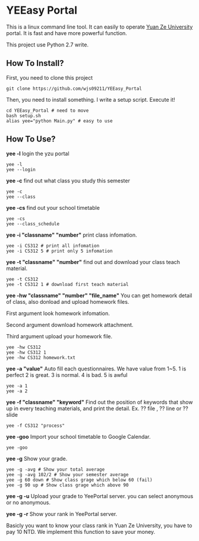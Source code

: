 # YEEasy Portal

This is a linux command line tool. It can easily to operate [Yuan Ze University](https://portalx.yzu.edu.tw/PortalSocialVB/Login.aspx) portal. It is fast and have more powerful function.

This project use Python 2.7 write.

## How To Install?

First, you need to clone this project

```
git clone https://github.com/wjs09211/YEEasy_Portal
```
Then, you need to install something. I write a setup script. Execute it!

```
cd YEEasy_Portal # need to move
bash setup.sh
alias yee="python Main.py" # easy to use
```

## How To Use?

**yee -l** login the yzu portal
```
yee -l
yee --login
``` 
**yee -c** find out what class you study this semester
```
yee -c
yee --class
```
**yee -cs** find out your school timetable
```
yee -cs
yee --class_schedule
```
**yee -i "classname" "number"** print class infomation.
```
yee -i CS312 # print all infomation
yee -i CS312 5 # print only 5 infomation
```
**yee -t "classname" "number"** find out and download your class teach material.
```
yee -t CS312
yee -t CS312 1 # download first teach material
```
**yee -hw "classname" "number" "file_name"** You can get homework detail of class, also donload and upload homework files.

First argument look homework infomation. 

Second argument download homework attachment. 

Third argument upload your homework file. 
```
yee -hw CS312
yee -hw CS312 1
yee -hw CS312 homework.txt
```
**yee -a "value"** Auto fill each questionnaires. We have value from 1~5. 1 is perfect 2 is great. 3 is normal. 4 is bad. 5 is awful
```
yee -a 1
yee -a 2
``` 
**yee -f "classname" "keyword"** Find out the position of keywords that show up in every teaching materials, and print the detail. Ex. ??  file , ?? line or ?? slide
```
yee -f CS312 "process"
```
**yee -goo** Import your school timetable to Google Calendar.
```
yee -goo
```
**yee -g** Show your grade.
```
yee -g -avg # Show your total average
yee -g -avg 102/2 # Show your semester average
yee -g 60 down # Show class grage which below 60 (fail)
yee -g 90 up # Show class grage which above 90
```
**yee -g -u** Upload your grade to YeePortal server. you can select anonymous or no anonymous.

**yee -g -r** Show your rank in YeePortal server.

Basicly you want to know your class rank in Yuan Ze University, you have to pay 10 NTD. We implement this function to save your money.

